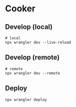 # Cooker

## Develop (local)

```
# local
npx wrangler dev --live-reload
```

## Develop (remote)

```
# remote
npx wrangler dev --remote
```

## Deploy

```
npx wrangler deploy
```
